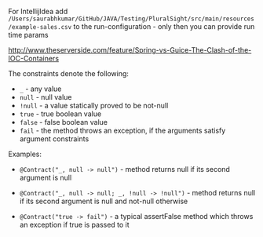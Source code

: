 For IntellijIdea add `/Users/saurabhkumar/GitHub/JAVA/Testing/PluralSight/src/main/resources/example-sales.csv` to the run-configuration - only then you can provide run time params


http://www.theserverside.com/feature/Spring-vs-Guice-The-Clash-of-the-IOC-Containers


The constraints denote the following:
- `_` - any value
- `null` - null value
- `!null` - a value statically proved to be not-null
- `true` - true boolean value
- `false` - false boolean value
- `fail` - the method throws an exception, if the arguments satisfy argument constraints

Examples:
- `@Contract("_, null -> null")` - method returns null if its second argument is null

- `@Contract("_, null -> null; _, !null -> !null")` - method returns null if its second argument is null and not-null otherwise
- `@Contract("true -> fail")` - a typical assertFalse method which throws an exception if true is passed to it